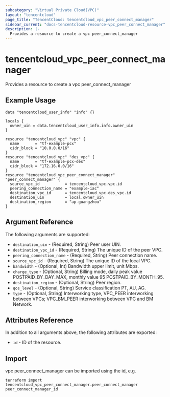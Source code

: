 ```yaml
---
subcategory: "Virtual Private Cloud(VPC)"
layout: "tencentcloud"
page_title: "TencentCloud: tencentcloud_vpc_peer_connect_manager"
sidebar_current: "docs-tencentcloud-resource-vpc_peer_connect_manager"
description: |-
  Provides a resource to create a vpc peer_connect_manager
---
```


# tencentcloud_vpc_peer_connect_manager

Provides a resource to create a vpc peer_connect_manager

## Example Usage

```hcl
data "tencentcloud_user_info" "info" {}

locals {
  owner_uin = data.tencentcloud_user_info.info.owner_uin
}

resource "tencentcloud_vpc" "vpc" {
  name       = "tf-example-pcx"
  cidr_block = "10.0.0.0/16"
}
resource "tencentcloud_vpc" "des_vpc" {
  name       = "tf-example-pcx-des"
  cidr_block = "172.16.0.0/16"
}
resource "tencentcloud_vpc_peer_connect_manager" "peer_connect_manager" {
  source_vpc_id           = tencentcloud_vpc.vpc.id
  peering_connection_name = "example-iac"
  destination_vpc_id      = tencentcloud_vpc.des_vpc.id
  destination_uin         = local.owner_uin
  destination_region      = "ap-guangzhou"
}
```

## Argument Reference

The following arguments are supported:

* `destination_uin` - (Required, String) Peer user UIN.
* `destination_vpc_id` - (Required, String) The unique ID of the peer VPC.
* `peering_connection_name` - (Required, String) Peer connection name.
* `source_vpc_id` - (Required, String) The unique ID of the local VPC.
* `bandwidth` - (Optional, Int) Bandwidth upper limit, unit Mbps.
* `charge_type` - (Optional, String) Billing mode, daily peak value POSTPAID_BY_DAY_MAX, monthly value 95 POSTPAID_BY_MONTH_95.
* `destination_region` - (Optional, String) Peer region.
* `qos_level` - (Optional, String) Service classification PT, AU, AG.
* `type` - (Optional, String) Interworking type, VPC_PEER interworking between VPCs; VPC_BM_PEER interworking between VPC and BM Network.

## Attributes Reference

In addition to all arguments above, the following attributes are exported:

* `id` - ID of the resource.



## Import

vpc peer_connect_manager can be imported using the id, e.g.

```
terraform import tencentcloud_vpc_peer_connect_manager.peer_connect_manager peer_connect_manager_id
```

